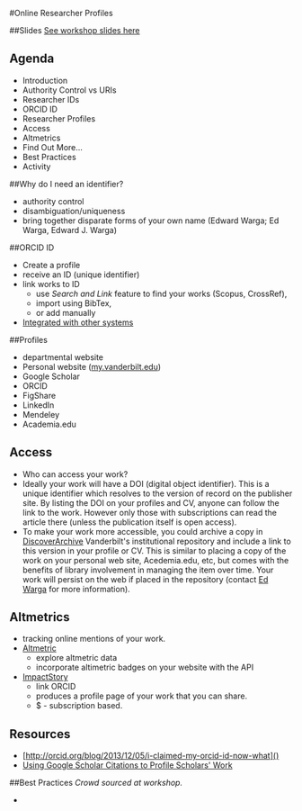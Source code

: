 #Online Researcher Profiles

##Slides
[See workshop slides here](https://speakerdeck.com/edwarga/researcherprofilesworkshop)

## Agenda
* Introduction
* Authority Control vs URIs
* Researcher IDs
* ORCID ID
* Researcher Profiles
* Access
* Altmetrics
* Find Out More...
* Best Practices
* Activity


##Why do I need an identifier?
* authority control
* disambiguation/uniqueness
* bring together disparate forms of your own name (Edward Warga; Ed Warga, Edward J. Warga)

##ORCID ID
* Create a profile
* receive an ID (unique identifier)
* link works to ID
  * use *Search and Link* feature to find your works (Scopus, CrossRef),
  * import using BibTex,
  * or add manually
* [Integrated with other systems](http://orcid.org/organizations/integrators/current)

##Profiles
* departmental website
* Personal website ([my.vanderbilt.edu](https://my.vanderbilt.edu/))
* Google Scholar
* ORCID
* FigShare
* LinkedIn
* Mendeley
* Academia.edu

## Access
* Who can access your work?
* Ideally your work will have a DOI (digital object identifier). This is a unique identifier which resolves to the version of record on the publisher site. By listing the DOI on your profiles and CV, anyone can follow the link to the work. However only those with subscriptions can read the article there (unless the publication itself is open access). 
* To make your work more accessible, you could archive a copy in [DiscoverArchive](discoverarchive.vanderbilt.edu) Vanderbilt's institutional repository and include a link to this version in your profile or CV. This is similar to placing a copy of the work on your personal web site, Acedemia.edu, etc, but comes with the benefits of library involvement in managing the item over time. Your work will persist on the web if placed in the repository (contact [Ed Warga](mailto:ed.warga@vanderbilt.edu) for more information).

## Altmetrics
* tracking online mentions of your work. 
* [Altmetric](http://www.altmetric.com/)
  * explore altmetric data
  * incorporate altimetric badges on your website with the API
* [ImpactStory](https://impactstory.org/)
  * link ORCID
  * produces a profile page of your work that you can share. 
  * $ - subscription based.

## Resources
* [http://orcid.org/blog/2013/12/05/i-claimed-my-orcid-id-now-what]()
* [Using Google Scholar Citations to Profile Scholars' Work](http://www.istl.org/14-fall/app.html)

##Best Practices
*Crowd sourced at workshop.*

*  